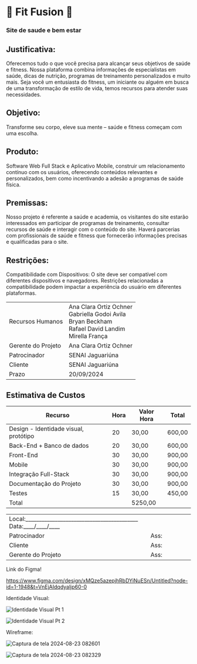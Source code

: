 # 💪 Fit Fusion 💪
### Site de saude e bem estar 


## Justificativa:
Oferecemos tudo o que você precisa para alcançar seus objetivos de saúde e fitness. Nossa plataforma combina informações de especialistas em saúde, dicas de nutrição, programas de treinamento personalizados e muito mais. Seja você um entusiasta do fitness, um iniciante ou alguém em busca de uma transformação de estilo de vida, temos recursos para atender suas necessidades.
 
## Objetivo:
Transforme seu corpo, eleve sua mente – saúde e fitness começam com uma escolha.

## Produto: 
 Software Web Full Stack e Aplicativo Mobile, construir um relacionamento contínuo com os usuários, oferecendo conteúdos relevantes e personalizados, bem como incentivando a adesão a programas de saúde física.

## Premissas:
Nosso projeto é referente a saúde e academia, os visitantes do site estarão interessados em participar de programas de treinamento, consultar recursos de saúde e interagir com o conteúdo do site. Haverá parcerias com profissionais de saúde e fitness que fornecerão informações precisas e qualificadas para o site.

## Restrições:
Compatibilidade com Dispositivos:
O site deve ser compatível com diferentes dispositivos e navegadores. Restrições relacionadas a compatibilidade podem impactar a experiência do usuário em diferentes plataformas.

<table>
<tr>
<td>
Recursos Humanos
</td>
<td>
Ana Clara Ortiz Ochner<br>
Gabriella Godoi Avila<br>
Bryan Beckham<br>
Rafael David Landim<br>
Mirella França<br>
</td>
</tr>
<tr>
<td>
Gerente do Projeto
</td>
<td>
Ana Clara Ortiz Ochner
</td>
</tr>
<tr>
<td>
Patrocinador
</td>
<td>
SENAI Jaguariúna
</td>
</tr>
<tr>
<td>
Cliente
</td>
<td>
SENAI Jaguariúna
</td>
</tr>
<tr>
<td>
Prazo
</td>
<td>
20/09/2024
</td>
</tr>
</table>

## Estimativa de Custos
|Recurso|Hora|Valor Hora|Total|
|-|-|-|-|
|Design - Identidade visual, protótipo|20|30,00|600,00|
|Back-End + Banco de dados|20|30,00|600,00|
|Front-End|30|30,00|900,00|
|Mobile|30|30,00|900,00|
|Integração Full-Stack|30|30,00|900,00|
|Documentação do Projeto|30|30,00|900,00|
|Testes|15|30,00|450,00|
|Total||5250,00|


<table>
<tr>
<td colspan="2">
Local:__________________________________________ Data:____/____/____
</td>
</tr>
<tr>
<td>
Patrocinador
</td>
<td>
Ass:
</td>
</tr>
<tr>
<td>
Cliente
</td>
<td>
Ass:
</td>
</tr>
<tr>
<td>
Gerente do Projeto
</td>
<td>
Ass:





</td>
</tr>
</table>
 
Link do Figma!

https://www.figma.com/design/xMQze5azepjhRbDYiNuESn/Untitled?node-id=1-1948&t=VnEjAIdqdyaljp60-0






Identidade Visual:

![Identidade Visual Pt 1](https://github.com/user-attachments/assets/925f6d55-0ea1-43d1-ab61-7460b1189b47)



![Identidade Visual Pt 2](https://github.com/user-attachments/assets/b43b77a6-22ba-4681-8a28-c583f370110d)

Wireframe: 

![Captura de tela 2024-08-23 082601](https://github.com/user-attachments/assets/33c4b062-b60d-4b28-b17c-e1579540f4a3)


![Captura de tela 2024-08-23 082329](https://github.com/user-attachments/assets/8521088a-5bec-49f1-8b74-2f4912975a03)





